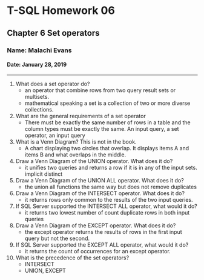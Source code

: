 # T-SQL Homework 06

## Chapter 6 Set operators

### Name: Malachi Evans

#### Date: January 28, 2019

-------------

1. What does a set operator do?
    + an operator that combine rows from two query result sets or multisets.
    + mathematical speaking a set is a collection of two or more diverse collections. 
2. What are the general requirements of a set operator
    + There must be exactly the same number of rows in a table and the column types must be exactly the same. An input query, a set operator, an input query 
3. What is a Venn Diagram? This is not in the book.
    + A chart displaying two circles that overlap. It displays items A and items B and what overlaps in the middle.  
4. Draw a Venn Diagram of the UNION operator. What does it do?
    + it unifies two queries and returns a row if it is in any of the input sets. implicit distinct 
5. Draw a Venn Diagram of the UNION ALL operator. What does it do?
    + the union all functions the same way but does not remove duplicates 
6. Draw a Venn Diagram of the INTERSECT operator. What does it do?
    + it returns rows only common to the results of the two input queries.
7. If SQL Server supported the INTERSECT ALL operator, what would it do?
    + it returns two lowest number of count duplicate rows in both input queries 
8. Draw a Venn Diagram of the EXCEPT operator. What does it do?
    + the except operator returns the results of rows in the first input query but not the second.
9. If SQL Server supported the EXCEPT ALL operator, what would it do?
    + it returns the count of occurrences for an except operator.
10. What is the precedence of the set operators?
    + INTERSECT
    + UNION, EXCEPT
 


